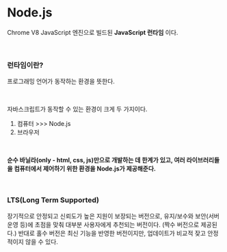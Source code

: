 # Node.js

Chrome V8 JavaScript 엔진으로 빌드된 **JavaScript 런타임** 이다.

<br>

### **런타임이란?**

프로그래밍 언어가 동작하는 환경을 뜻한다.

<br>

자바스크립트가 동작할 수 있는 환경이 크게 두 가지이다.
1. 컴퓨터 >>> Node.js
2. 브라우저 

<br>

**순수 바닐라(only - html, css, js)만으로 개발하는 데 한계가 있고, 여러 라이브러리들을 컴퓨터에서 제어하기 위한 환경을 Node.js가 제공해준다.**

<br>

### LTS(Long Term Supported)

장기적으로 안정되고 신뢰도가 높은 지원이 보장되는 버전으로, 유지/보수와 보안(서버 운영 등)에 초점을 맞춰 대부분 사용자에게 추천되는 버전이다. (짝수 버전으로 제공된다.) 반대로 홀수 버전은 최신 기능을 반영한 버전이지만, 업데이트가 비교적 잦고 안정적이지 않을 수 있다.